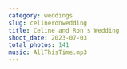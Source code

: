 ```yaml
---
category: weddings
slug: celineronwedding
title: Celine and Ron's Wedding
shoot_date: 2023-07-03
total_photos: 141
music: AllThisTime.mp3
---
```

